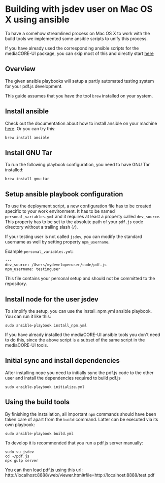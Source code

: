 # Building with jsdev user on Mac OS X using ansible

To have a somehow streamlined process on Mac OS X to work
with the build tools we implemented some ansible scripts to
unify this process.

If you have already used the corresponding ansible scripts
for the mediaCORE-UI package, you can skip most of this
and directly start [here](#Initial%20sync%20and%20install%20dependencies)

## Overview

The given ansible playbooks will setup a partly automated
testing system for your pdf.js development.

This guide assumes that you have the tool `brew` installed
on your system.

## Install ansible

Check out the documentation about how to install ansible
on your machine [here](https://docs.ansible.com/ansible/latest/installation_guide/intro_installation.html).
Or you can try this:

    brew install ansible

## Install GNU Tar

To run the following playbook configuration, you need to
have GNU Tar installed:

    brew install gnu-tar

## Setup ansible playbook configuration

To use the deployment script, a new configuration file
has to be created specific to your work environment. It
has to be named `personal_variables.yml` and it requires
at least a property called `dev_source`. This property
has to be set to the absolute path of your `pdf.js` code 
directory without a trailing slash (`/`).

If your testing user is not called `jsdev`, you can modify
the standard username as well by setting property
`npm_username`.

Example `personal_variables.yml`:
```
---
dev_source: /Users/mydeveloperuser/code/pdf.js
npm_username: testinguser
```

This file contains your personal setup and should not be
committed to the repository.

## Install node for the user jsdev

To simplify the setup, you can use the install_npm.yml
ansible playbook. You can run it like this:

    sudo ansible-playbook install_npm.yml

If you have already installed the mediaCORE-UI ansible
tools you don't need to do this, since the above script
is a subset of the same script in the mediaCORE-UI tools.

## Initial sync and install dependencies

After installing nope you need to initially sync the
pdf.js code to the other user and install the
dependencies required to build pdf.js

    sudo ansible-playbook initialize.yml

## Using the build tools

By finishing the installation, all important `npm`
commands should have been taken care of apart from the
`build` command. Latter can be executed via its own
playbook:

    sudo ansible-playbook build.yml

To develop it is recommended that you run a pdf.js
server manually: 

    sudo su jsdev 
    cd ~/pdf.js
    npx gulp server

You can then load pdf.js using this url:
http://localhost:8888/web/viewer.html#file=http://localhost:8888/test.pdf

